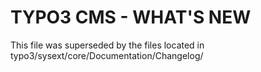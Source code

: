 TYPO3 CMS - WHAT'S NEW
======================

This file was superseded by the files located in
typo3/sysext/core/Documentation/Changelog/
